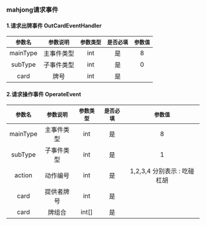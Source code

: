 ### mahjong请求事件
#### 1.请求出牌事件 OutCardEventHandler
|`参数名`|`参数说明`|`参数类型`|`是否必填`|`参数值`
|:---:|:---:|:---:|:---:|:---:|
|mainType|主事件类型|int|是|8
|subType|子事件类型|int|是|0
|card|牌号|int|是| 

#### 2.请求操作事件 OperateEvent
|`参数名`|`参数说明`|`参数类型`|`是否必填`|`参数值`
|:---:|:---:|:---:|:---:|:---:|
|mainType|主事件类型|int|是|8
|subType|子事件类型|int|是|1
|action|动作编号|int|是| 1,2,3,4 分别表示 : 吃碰杠胡
|card|提供者牌号|int|是| 
|card|牌组合|int[]|是| 

